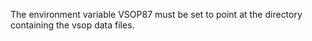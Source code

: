 The environment variable VSOP87 must be set to point at the directory containing the vsop data files.
